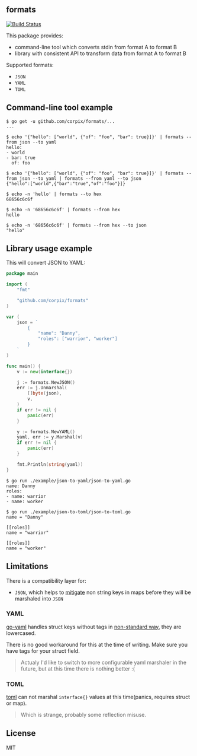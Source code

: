 formats
----------

[![Build Status](https://travis-ci.org/corpix/formats.svg?branch=master)](https://travis-ci.org/corpix/formats)

This package provides:

- command-line tool which converts stdin from format A to format B
- library with consistent API to transform data from format A to format B

Supported formats:

- `JSON`
- `YAML`
- `TOML`

## Command-line tool example

``` console
$ go get -u github.com/corpix/formats/...
...

$ echo '{"hello": ["world", {"of": "foo", "bar": true}]}' | formats --from json --to yaml
hello:
- world
- bar: true
  of: foo

$ echo '{"hello": ["world", {"of": "foo", "bar": true}]}' | formats --from json --to yaml | formats --from yaml --to json
{"hello":["world",{"bar":"true","of":"foo"}]}

$ echo -n 'hello' | formats --to hex
68656c6c6f

$ echo -n '68656c6c6f' | formats --from hex
hello

$ echo -n '68656c6c6f' | formats --from hex --to json
"hello"
```

## Library usage example

This will convert JSON to YAML:

``` go
package main

import (
	"fmt"

	"github.com/corpix/formats"
)

var (
	json = `
        {
            "name": "Danny",
            "roles": ["warrior", "worker"]
        }
    `
)

func main() {
	v := new(interface{})

	j := formats.NewJSON()
	err := j.Unmarshal(
		[]byte(json),
		v,
	)
	if err != nil {
		panic(err)
	}

	y := formats.NewYAML()
	yaml, err := y.Marshal(v)
	if err != nil {
		panic(err)
	}

	fmt.Println(string(yaml))
}
```

``` console
$ go run ./example/json-to-yaml/json-to-yaml.go
name: Danny
roles:
- name: warrior
- name: worker

$ go run ./example/json-to-toml/json-to-toml.go
name = "Danny"

[[roles]]
name = "warrior"

[[roles]]
name = "worker"

```

## Limitations

There is a compatibility layer for:

- `JSON`, which helps to [mitigate](https://github.com/go-yaml/yaml/issues/139) non string keys in maps before they will be marshaled into `JSON`

### YAML

[go-yaml](https://github.com/go-yaml/yaml) handles struct keys without tags in [non-standard way](https://github.com/go-yaml/yaml/issues/148), they are lowercased.

There is no good workaround for this at the time of writing. Make sure you have tags for your struct field.

> Actualy I'd like to switch to more configurable yaml marshaler in the future, but at this time there is nothing better :(

### TOML

[toml](https://github.com/naoina/toml) can not marshal `interface{}` values at this time(panics, requires struct or map).

> Which is strange, probably some reflection misuse.

## License

MIT
